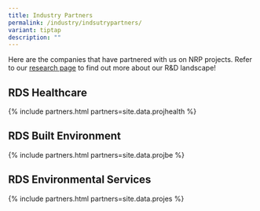 ```yaml
---
title: Industry Partners
permalink: /industry/indsutrypartners/
variant: tiptap
description: ""
---
```

Here are the companies that have partnered with us on NRP projects. Refer to our [research page](/research/) to find out more about our R&D landscape!

## RDS Healthcare  
{% include partners.html partners=site.data.projhealth %}

## RDS Built Environment  
{% include partners.html partners=site.data.projbe %}

## RDS Environmental Services  
{% include partners.html partners=site.data.projes %}